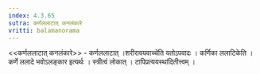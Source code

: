 ```yaml
---
index: 4.3.65
sutra: कर्णललाटात्‌ कनलंकारे
vritti: balamanorama
---
```


<<कर्णललाटात् कनलंकारे>> - कर्णललाटात् ।शरीरावयवाच्चे॑ति यतोऽपवादः । कर्णिका ललाटिकेति । कर्णे ललादे भवोऽलङ्कार इत्यर्थः । स्त्रीत्वं लोकात् । टापिप्रत्ययस्था॑दितीत्त्वम् ।